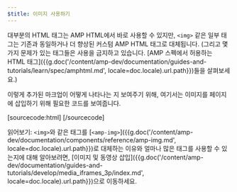 ```yaml
---
$title: 이미지 사용하기
---
```


대부분의 HTML 태그는 AMP HTML에서 바로 사용할 수 있지만, `<img>` 같은 일부 태그는 기존과 동일하거나 더 향상된 커스텀 AMP HTML 태그로 대체됩니다. (그리고 몇가지 문제가 있는 태그들은 사용을 금지하고 있습니다. [AMP 스펙에서 허용하는 HTML 태그]({{g.doc('/content/amp-dev/documentation/guides-and-tutorials/learn/spec/amphtml.md', locale=doc.locale).url.path}})들을 살펴보세요.)

이렇게 추가된 마크업이 어떻게 나타나는 지 보여주기 위해, 여기서는 이미지를 페이지에 삽입하기 위해 필요한 코드를 보여줍니다.

[sourcecode:html]
<amp-img src="welcome.jpg" alt="Welcome" height="400" width="800"></amp-img>
[/sourcecode]

읽어보기: `<img>`와 같은 태그를 [`<amp-img>`]({{g.doc('/content/amp-dev/documentation/components/reference/amp-img.md', locale=doc.locale).url.path}})로 대체하는 이유와 얼마나 많은 태그를 사용할 수 있는지에 대해 알아보려면, [이미지 및 동영상 삽입]({{g.doc('/content/amp-dev/documentation/guides-and-tutorials/develop/media_iframes_3p/index.md', locale=doc.locale).url.path}})으로 이동하세요.
